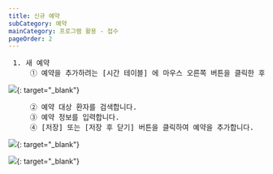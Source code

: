 ```yaml
---
title: 신규 예약
subCategory: 예약
mainCategory: 프로그램 활용 - 접수
pageOrder: 2
---
```

<pre>
 <t2><bold>1. 새 예약</bold></t2>
     ① 예약을 추가하려는 [시간 테이블] 에 마우스 오른쪽 버튼을 클릭한 후 [새 예약] 메뉴를 클릭합니다.
</pre>

[![]({{site.url}}/images/{{page.url}}_1.png)]({{site.url}}/images/{{page.url}}_1.png){: target="_blank"}

<pre>
     ② 예약 대상 환자를 검색합니다.
     ③ 예약 정보를 입력합니다.
     ④ [저장] 또는 [저장 후 닫기] 버튼을 클릭하여 예약을 추가합니다.
</pre>

[![]({{site.url}}/images/{{page.url}}_2.png)]({{site.url}}/images/{{page.url}}_2.png){: target="_blank"}  

[![]({{site.url}}/images/{{page.url}}_3.png)]({{site.url}}/images/{{page.url}}_3.png){: target="_blank"}